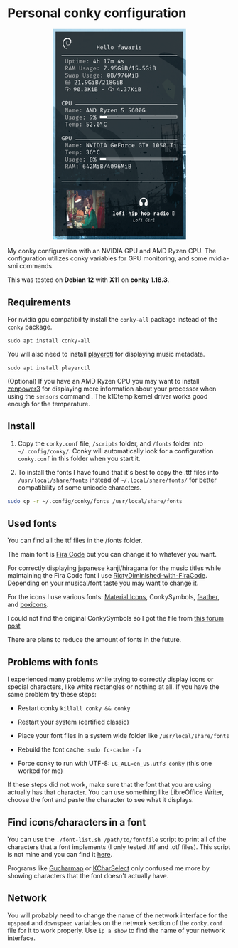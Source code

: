 # Personal conky configuration

<div align="center"><img width=300 src="./conky-screenshot.png" alt="screenshot"></div>

My conky configuration with an NVIDIA GPU and AMD Ryzen CPU. The configuration utilizes conky variables for GPU monitoring, and some nvidia-smi commands. 

This was tested on **Debian 12** with **X11** on **conky 1.18.3**.

## Requirements

For nvidia gpu compatibility install the `conky-all` package instead of the `conky` package.

```
sudo apt install conky-all
```

You will also need to install [playerctl](https://github.com/altdesktop/playerctl) for displaying music metadata.

```
sudo apt install playerctl
```

(Optional) If you have an AMD Ryzen CPU you may want to install [zenpower3](https://git.exozy.me/a/zenpower3) for displaying more information about your processor when using the `sensors` command . The k10temp kernel driver works good enough for the temperature.

## Install

1. Copy the `conky.conf` file, `/scripts` folder, and `/fonts` folder into `~/.config/conky/`. Conky will automatically look for a configuration `conky.conf` in this folder when you start it.

2. To install the fonts I have found that it's best to copy the .ttf files into `/usr/local/share/fonts` instead of `~/.local/share/fonts/` for better compatibility of some unicode characters.

```bash
sudo cp -r ~/.config/conky/fonts /usr/local/share/fonts
```

## Used fonts

You can find all the ttf files in the /fonts folder.

The main font is [Fira Code](https://github.com/tonsky/FiraCode) but you can change it to whatever you want.

For correctly displaying japanese kanji/hiragana for the music titles while maintaining the Fira Code font I use [RictyDiminished-with-FiraCode](https://github.com/hakatashi/RictyDiminished-with-FiraCode). Depending on your musical/font taste you may want to change it.

For the icons I use various fonts: [Material Icons](https://github.com/google/material-design-icons), ConkySymbols, [feather](https://github.com/feathericons/feather#feather), and [boxicons](https://boxicons.com/). 

I could not find the original ConkySymbols so I got the file from [this forum post](https://forums.linuxmint.com/viewtopic.php?p=1823165&sid=35b1f934ed5bc775491ef8c0aa4567b4#p1823165)

There are plans to reduce the amount of fonts in the future.

## Problems with fonts

I experienced many problems while trying to correctly display icons or special characters, like white rectangles or nothing at all. If you have the same problem try these steps:

- Restart conky `killall conky && conky`

- Restart your system (certified classic)

- Place your font files in a system wide folder like `/usr/local/share/fonts`

- Rebuild the font cache: `sudo fc-cache -fv`

- Force conky to run with UTF-8: `LC_ALL=en_US.utf8 conky` (this one worked for me)

If these steps did not work, make sure that the font that you are using actually has that character. You can use something like LibreOffice Writer, choose the font and paste the character to see what it displays.

## Find icons/characters in a font

You can use the `./font-list.sh /path/to/fontfile` script to print all of the characters that a font implements (I only tested .ttf and .otf files). This script is not mine and you can find it [here](https://unix.stackexchange.com/questions/595756/how-to-list-all-supported-glyphs-of-a-given-font).

Programs like [Gucharmap](https://wiki.gnome.org/Apps/Gucharmap) or [KCharSelect](https://apps.kde.org/kcharselect/) only confused me more by showing characters that the font doesn't actually have.

## Network

You will probably need to change the name of the network interface for the `upspeed` and `downspeed` variables on the network section of the `conky.conf` file for it to work properly. Use `ip a show` to find the name of your network interface.
